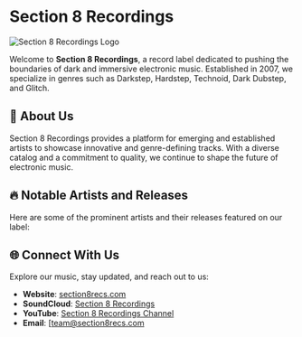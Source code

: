 # Section 8 Recordings

![Section 8 Recordings Logo](https://cdn-prod-1.labelgrid.com/uploads/section8-sq-logo2-transparency-700.png)

Welcome to **Section 8 Recordings**, a record label dedicated to pushing the boundaries of dark and immersive electronic music. Established in 2007, we specialize in genres such as Darkstep, Hardstep, Technoid, Dark Dubstep, and Glitch.

## 🎵 About Us

Section 8 Recordings provides a platform for emerging and established artists to showcase innovative and genre-defining tracks. With a diverse catalog and a commitment to quality, we continue to shape the future of electronic music.

## 🔥 Notable Artists and Releases

Here are some of the prominent artists and their releases featured on our label:

## 🌐 Connect With Us

Explore our music, stay updated, and reach out to us:

- **Website**: [section8recs.com](https://section8recs.com)
- **SoundCloud**: [Section 8 Recordings](https://soundcloud.com/section8recordings)
- **YouTube**: [Section 8 Recordings Channel](https://www.youtube.com/user/Section8DNB)
- **Email**: [team@section8recs.com
